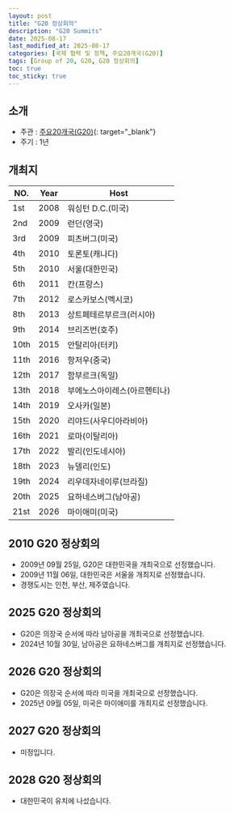 ```yaml
---
layout: post
title: "G20 정상회의"
description: "G20 Summits"
date: 2025-08-17
last_modified_at: 2025-08-17
categories: [국제 협력 및 정책, 주요20개국(G20)]
tags: [Group of 20, G20, G20 정상회의]
toc: true
toc_sticky: true
---
```

## 소개
* 주관 : [주요20개국(G20)](https://g20.org/){: target="_blank"}
* 주기 : 1년

## 개최지

<html>
    <head>
        <meta charset="UTF-8">
    </head>
    <body>
        <table>
            <thead>
                <tr class="header-row">
                    <th class="col-no">NO.</th>
                    <th class="col-year">Year</th>
                    <th class="col-host">Host</th>
                </tr>
            </thead>
            <tbody>
                <tr>
                    <td>1st</td>
                    <td>2008</td>
                    <td>워싱턴 D.C.(미국)</td>
                </tr>
                <tr>
                    <td>2nd</td>
                    <td>2009</td>
                    <td>런던(영국)</td>
                </tr>
                <tr>
                    <td>3rd</td>
                    <td>2009</td>
                    <td>피츠버그(미국)</td>
                </tr>
                <tr>
                    <td>4th</td>
                    <td>2010</td>
                    <td>토론토(캐나다)</td>
                </tr>
                <tr class="korea-host-bg">
                    <td><span class="korea-host">5th</span></td>
                    <td><span class="korea-host">2010</span></td>
                    <td><span class="korea-host">서울(대한민국)</span></td>
                </tr>
                <tr>
                    <td>6th</td>
                    <td>2011</td>
                    <td>칸(프랑스)</td>
                </tr>
                <tr>
                    <td>7th</td>
                    <td>2012</td>
                    <td>로스카보스(멕시코)</td>
                </tr>
                <tr>
                    <td>8th</td>
                    <td>2013</td>
                    <td>상트페테르부르크(러시아)</td>
                </tr>
                <tr>
                    <td>9th</td>
                    <td>2014</td>
                    <td>브리즈번(호주)</td>
                </tr>
                <tr>
                    <td>10th</td>
                    <td>2015</td>
                    <td>안탈리아(터키)</td>
                </tr>
                <tr>
                    <td>11th</td>
                    <td>2016</td>
                    <td>항저우(중국)</td>
                </tr>
                <tr>
                    <td>12th</td>
                    <td>2017</td>
                    <td>함부르크(독일)</td>
                </tr>
                <tr>
                    <td>13th</td>
                    <td>2018</td>
                    <td>부에노스아이레스(아르헨티나)</td>
                </tr>
                <tr>
                    <td>14th</td>
                    <td>2019</td>
                    <td>오사카(일본)</td>
                </tr>
                <tr>
                    <td>15th</td>
                    <td>2020</td>
                    <td>리야드(사우디아라비아)</td>
                </tr>
                <tr>
                    <td>16th</td>
                    <td>2021</td>
                    <td>로마(이탈리아)</td>
                </tr>
                <tr>
                    <td>17th</td>
                    <td>2022</td>
                    <td>발리(인도네시아)</td>
                </tr>
                <tr>
                    <td>18th</td>
                    <td>2023</td>
                    <td>뉴델리(인도)</td>
                </tr>
                <tr>
                    <td>19th</td>
                    <td>2024</td>
                    <td>리우데자네이루(브라질)</td>
                </tr>
                <tr>
                    <td>20th</td>
                    <td>2025</td>
                    <td>요하네스버그(남아공)</td>
                </tr>
                <tr>
                    <td>21st</td>
                    <td>2026</td>
                    <td>마이애미(미국)</td>
                </tr>
            </tbody>
        </table>
    </body>
</html>

## 2010 G20 정상회의
* 2009년 09월 25일, G20은 <span class="korea-host">대한민국</span>을 개최국으로 선정했습니다.
* 2009년 11월 06일, <span class="korea-host">대한민국</span>은 <span class="korea-host">서울</span>을 개최지로 선정했습니다.
* 경쟁도시는 인천, 부산, 제주였습니다.

## 2025 G20 정상회의
* G20은 의장국 순서에 따라 <span class="foreign-host">남아공</span>을 개최국으로 선정했습니다.
* 2024년 10월 30일, <span class="foreign-host">남아공</span>은 <span class="foreign-host">요하네스버그</span>를 개최지로 선정했습니다.

## 2026 G20 정상회의
* G20은 의장국 순서에 따라 <span class="foreign-host">미국</span>을 개최국으로 선정했습니다.
* 2025년 09월 05일, <span class="foreign-host">미국</span>은 <span class="foreign-host">마이애미</span>를 개최지로 선정했습니다.

## 2027 G20 정상회의
* 미정입니다.

## 2028 G20 정상회의
* 대한민국이 유치에 나섰습니다.
